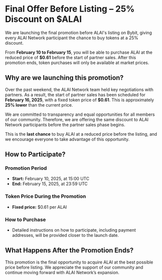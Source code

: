 # Final Offer Before Listing – 25% Discount on $ALAI

We are launching the final promotion before ALAI's listing on Bybit, giving every ALAI Network participant the chance to buy tokens at a 25% discount.

From **February 10 to February 15**, you will be able to purchase ALAI at the reduced price of **$0.61** before the start of partner sales. After this promotion ends, token purchases will only be available at market prices.

## Why are we launching this promotion?

Over the past weekend, the ALAI Network team held key negotiations with partners. As a result, the start of partner sales has been scheduled for **February 16, 2025**, with a fixed token price of **$0.61**. This is approximately **25% lower** than the current price.

We are committed to transparency and equal opportunities for all members of our community. Therefore, we are offering the same discount to ALAI Network participants before the partner sales phase begins.

This is the **last chance** to buy ALAI at a reduced price before the listing, and we encourage everyone to take advantage of this opportunity.

## How to Participate?

### Promotion Period
- **Start:** February 10, 2025, at 15:00 UTC  
- **End:** February 15, 2025, at 23:59 UTC  

### Token Price During the Promotion
- **Fixed price:** $0.61 per ALAI  

### How to Purchase
- Detailed instructions on how to participate, including payment addresses, will be provided closer to the launch date.

## What Happens After the Promotion Ends?

This promotion is the final opportunity to acquire ALAI at the best possible price before listing. We appreciate the support of our community and continue moving forward with ALAI Network’s expansion.
